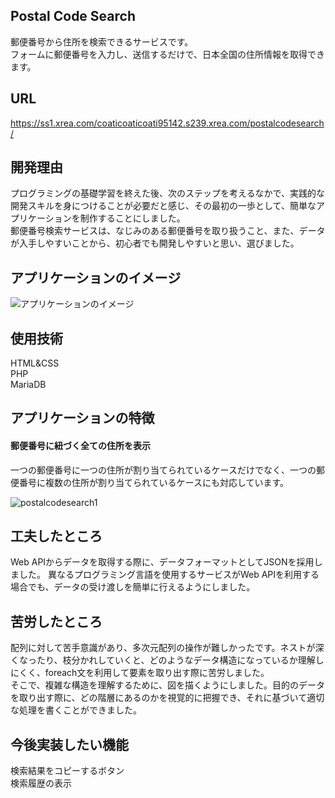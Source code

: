 ## Postal Code Search
郵便番号から住所を検索できるサービスです。  
フォームに郵便番号を入力し、送信するだけで、日本全国の住所情報を取得できます。

## URL
https://ss1.xrea.com/coaticoaticoati95142.s239.xrea.com/postalcodesearch/

## 開発理由
プログラミングの基礎学習を終えた後、次のステップを考えるなかで、実践的な開発スキルを身につけることが必要だと感じ、その最初の一歩として、簡単なアプリケーションを制作することにしました。  
郵便番号検索サービスは、なじみのある郵便番号を取り扱うこと、また、データが入手しやすいことから、初心者でも開発しやすいと思い、選びました。

## アプリケーションのイメージ
![アプリケーションのイメージ](https://github.com/coaticoaticoati/PostalCodeSearch/assets/150308090/8a5b04b9-7474-458e-9d10-8a011b0e7b77)
## 使用技術
HTML&CSS  
PHP  
MariaDB

## アプリケーションの特徴
#### 郵便番号に紐づく全ての住所を表示
一つの郵便番号に一つの住所が割り当てられているケースだけでなく、一つの郵便番号に複数の住所が割り当てられているケースにも対応しています。 

![postalcodesearch1](https://github.com/coaticoaticoati/PostalCodeSearch/assets/150308090/d7f506e1-b45a-45ec-b879-63c78d0bb53d)

## 工夫したところ
Web APIからデータを取得する際に、データフォーマットとしてJSONを採用しました。 異なるプログラミング言語を使用するサービスがWeb APIを利用する場合でも、データの受け渡しを簡単に行えるようにしました。

## 苦労したところ
配列に対して苦手意識があり、多次元配列の操作が難しかったです。ネストが深くなったり、枝分かれしていくと、どのようなデータ構造になっているか理解しにくく、foreach文を利用して要素を取り出す際に苦労しました。  
そこで、複雑な構造を理解するために、図を描くようにしました。目的のデータを取り出す際に、どの階層にあるのかを視覚的に把握でき、それに基づいて適切な処理を書くことができました。

## 今後実装したい機能
検索結果をコピーするボタン  
検索履歴の表示

